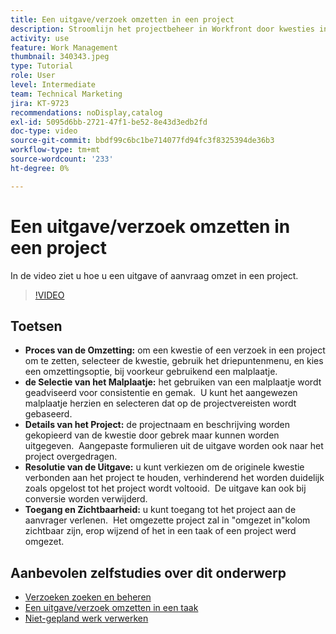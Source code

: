```yaml
---
title: Een uitgave/verzoek omzetten in een project
description: Stroomlijn het projectbeheer in Workfront door kwesties in projecten met malplaatjes om te zetten, projectdetails aan te passen, de opties van de probleemresolutie te beheren, en ervoor te zorgen dat de zichtbaarheid en toegang voor naadloze werkschema's worden gewaarborgd.
activity: use
feature: Work Management
thumbnail: 340343.jpeg
type: Tutorial
role: User
level: Intermediate
team: Technical Marketing
jira: KT-9723
recommendations: noDisplay,catalog
exl-id: 5095d6bb-2721-47f1-be52-8e43d3edb2fd
doc-type: video
source-git-commit: bbdf99c6bc1be714077fd94fc3f8325394de36b3
workflow-type: tm+mt
source-wordcount: '233'
ht-degree: 0%

---
```


# Een uitgave/verzoek omzetten in een project

In de video ziet u hoe u een uitgave of aanvraag omzet in een project.

>[!VIDEO](https://video.tv.adobe.com/v/3446628/?quality=12&learn=on&enablevpops=1&captions=dut)

## Toetsen

* **Proces van de Omzetting:** om een kwestie of een verzoek in een project om te zetten, selecteer de kwestie, gebruik het driepuntenmenu, en kies een omzettingsoptie, bij voorkeur gebruikend een malplaatje. &#x200B;
* **de Selectie van het Malplaatje:** het gebruiken van een malplaatje wordt geadviseerd voor consistentie en gemak. &#x200B; U kunt het aangewezen malplaatje herzien en selecteren dat op de projectvereisten wordt gebaseerd. &#x200B;
* **Details van het Project:** de projectnaam en beschrijving worden gekopieerd van de kwestie door gebrek maar kunnen worden uitgegeven. &#x200B; Aangepaste formulieren uit de uitgave worden ook naar het project overgedragen. &#x200B;
* **Resolutie van de Uitgave:** u kunt verkiezen om de originele kwestie verbonden aan het project te houden, verhinderend het worden duidelijk zoals opgelost tot het project wordt voltooid. &#x200B; De uitgave kan ook bij conversie worden verwijderd. &#x200B;
* **Toegang en Zichtbaarheid:** u kunt toegang tot het project aan de aanvrager verlenen. &#x200B; Het omgezette project zal in &quot;omgezet in&quot;kolom zichtbaar zijn, erop wijzend of het in een taak of een project werd omgezet. &#x200B;


## Aanbevolen zelfstudies over dit onderwerp

* [Verzoeken zoeken en beheren](/help/manage-work/issues-requests/find-requests.md)
* [Een uitgave/verzoek omzetten in een taak](/help/manage-work/issues-requests/convert-issues-to-other-work-items.md)
* [Niet-gepland werk verwerken](/help/manage-work/issues-requests/handle-unplanned-work.md)

